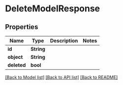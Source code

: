 # DeleteModelResponse

## Properties

Name | Type | Description | Notes
------------ | ------------- | ------------- | -------------
**id** | **String** |  | 
**object** | **String** |  | 
**deleted** | **bool** |  | 

[[Back to Model list]](../README.md#documentation-for-models) [[Back to API list]](../README.md#documentation-for-api-endpoints) [[Back to README]](../README.md)


